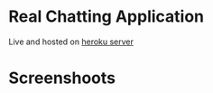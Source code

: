 # Real Chatting Application
Live and hosted on [heroku server](https://realtimechat-server.herokuapp.com/)

# Screenshoots
